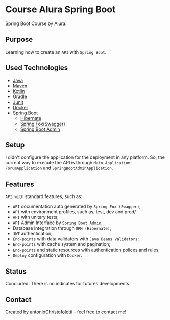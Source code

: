 # Course Alura Spring Boot

Spring Boot Course by Alura.

## Purpose

Learning how to create an `API` with `Spring Boot`.

## Used Technologies

- [Java](https://www.java.com/)
- [Maven](https://maven.apache.org/)
- [Kotlin](https://kotlinlang.org/)
- [Gradle](https://gradle.org/)
- [Junit](https://junit.org/junit5/)
- [Docker](https://www.docker.com/)
- [Spring Boot](https://spring.io/projects/spring-boot)
    - [Hibernate](https://hibernate.org/)
    - [Spring Fox(Swagger)](https://springfox.github.io/springfox/)
    - [Spring Boot Admin](https://github.com/codecentric/spring-boot-admin)
    
## Setup

I didn't configure the application for the deployment in any platform. So, the current way to execute the API is through
`Main Application`: `ForumApplication` and `SpringBootAdminApplication`.

## Features

`API with` standard features, such as:

- `API` documentation auto generated by `Spring Fox (Swagger)`;
- `API` with environment profiles, such as, test, dev and prod/
- `API` with unitary tests;
- `API` Admin Interface by `Spring Boot Admin`;
- Database integration through `ORM (Hibernate)`;
- `JWT` authentication;
- `End-points` with data validators with `Java Beans Validators`;
- `End-points` with cache system and pagination;
- `End-points` and static resources with authentication polices and rules;
- `Deploy` configuration with `Docker`.

## Status

Concluded. There is no indicates for futures developments.

## Contact

Created by [antonioChristofoletti](https://github.com/antonioChristofoletti) - feel free to contact me!
